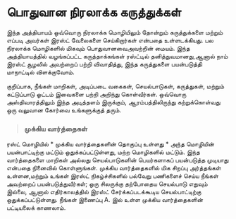 #   பொதுவான நிரலாக்க கருத்துக்கள்

இந்த அத்தியாயம் ஒவ்வொரு நிரலாக்க மொழியிலும் தோன்றும் கருத்துக்களை மற்றும் எப்படி 
அவர்கள் இரஸ்ட் வேலைகளை செய்கிறார்கள் என்பதை உள்ளடக்கியது. பல நிரலாக்க 
மொழிகளில் மிகவும் பொதுவானவைஅவற்றின் மையம். இந்த அத்தியாயத்தில் வழங்கப்பட்ட
 கருத்தாக்கங்கள் ரஸ்ட்டில் தனித்துவமானது,ஆனால் நாம் இரஸ்ட் சூழலில் 
 அவற்றைப் பற்றி விவாதித்து, இந்த கருத்துகளை பயன்படுத்தி மாநாட்டில் விளக்குவோம்.

குறிப்பாக, நீங்கள் மாறிகள், அடிப்படை வகைகள், செயல்பாடுகள், கருத்துகள்,
மற்றும் கட்டுப்பாடு ஓட்டம் இவைகளை பற்றி அறிந்து கொள்வீர்கள். ஒவ்வொரு அஸ்திவாரத்திலும் இந்த அடித்தளம் இருக்கும்,
ஆரம்பத்திலிருந்து கற்றுக்கொள்வது  ஒரு வலுவான கோர்வை உங்களுக்குத் தரும்.

> ###   முக்கிய வார்த்தைகள்

  ரஸ்ட் மொழியில் * முக்கிய வார்த்தைகளின் தொகுப்பு உள்ளது *
அந்த மொழியின் பயன்பாட்டிற்கு மட்டும் ஒதுக்கப்பட்டுள்ளது, மற்ற மொழிகளில் மட்டும்.
இந்த வார்த்தைகளை மாறிகள் அல்லது செயல்பாடுகளின் பெயர்களாகப் பயன்படுத்த முடியாது 
என்பதை நினைவில் கொள்ளுங்கள். முக்கிய வார்த்தைகளில் மிக சிறப்பு அர்த்தங்கள் உள்ளன,மற்றும்
 உங்கள் இரஸ்ட் நிகழ்ச்சிகளில் பல்வேறு பணிகளைச் செய்ய நீங்கள் அவற்றைப் பயன்படுத்துவீர்கள்;
ஒரு சிலருக்கு தற்போதைய செயல்பாடு எதுவும் இல்லை, ஆனால் எதிர்காலத்தில் இரஸ்ட் சேர்க்கப்படக்கூடிய 
செயல்பாட்டிற்கு ஒதுக்கப்பட்டுள்ளது.  நீங்கள் இணைப்பு A. இல் உள்ள முக்கிய வார்த்தைகளின் பட்டியலைக் காணலாம்.